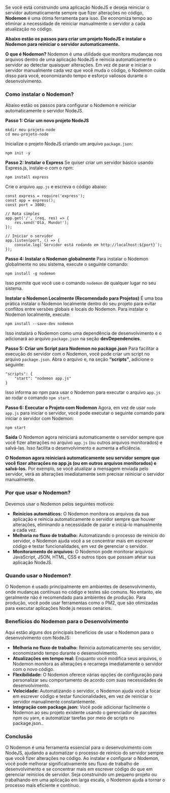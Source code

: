 Se você está construindo uma aplicação NodeJS e deseja reiniciar o servidor automaticamente sempre que fizer alterações no código, **Nodemon** é uma ótima ferramenta para isso. Ele economiza tempo ao eliminar a necessidade de reiniciar manualmente o servidor a cada atualização no código.

**Abaixo estão os passos para criar um projeto NodeJS e instalar o Nodemon para reiniciar o servidor automaticamente.**

**O que é Nodemon?** Nodemon é uma utilidade que monitora mudanças nos arquivos dentro de uma aplicação NodeJS e reinicia automaticamente o servidor ao detectar quaisquer alterações. Em vez de parar e iniciar o servidor manualmente cada vez que você muda o código, o Nodemon cuida disso para você, economizando tempo e esforço valiosos durante o desenvolvimento.

### **Como instalar o Nodemon?** 
Abaixo estão os passos para configurar o Nodemon e reiniciar automaticamente o servidor NodeJS.

**Passo 1: Criar um novo projeto NodeJS**

```
mkdir meu-projeto-node
cd meu-projeto-node
```

Inicialize o projeto NodeJS criando um arquivo `package.json`:

```
npm init -y
```

**Passo 2: Instalar o Express** 
Se quiser criar um servidor básico usando Express.js, instale-o com o npm:

```
npm install express
```

Crie o arquivo `app.js` e escreva o código abaixo:

```
const express = require('express');
const app = express();
const port = 3000;

// Rota simples
app.get('/', (req, res) => {
    res.send('Olá, Mundo!');
});

// Iniciar o servidor
app.listen(port, () => {
    console.log(`Servidor está rodando em http://localhost:${port}`);
});
```

**Passo 4: Instalar o Nodemon globalmente** 
Para instalar o Nodemon globalmente no seu sistema, execute o seguinte comando:

```
npm install -g nodemon
```

Isso permite que você use o comando `nodemon` de qualquer lugar no seu sistema.

**Instalar o Nodemon Localmente (Recomendado para Projetos)** 
É uma boa prática instalar o Nodemon localmente dentro do seu projeto para evitar conflitos entre versões globais e locais do Nodemon. Para instalar o Nodemon localmente, execute:

```
npm install --save-dev nodemon
```

Isso instalará o Nodemon como uma dependência de desenvolvimento e o adicionará ao arquivo `package.json` na seção **devDependencies**.

**Passo 5: Criar um Script para Nodemon no package.json** 
Para facilitar a execução do servidor com o Nodemon, você pode criar um script no arquivo `package.json`. Abra o arquivo e, na seção **“scripts”**, adicione o seguinte:

```
"scripts": {
    "start": "nodemon app.js"
}
```

Isso informa ao npm para usar o Nodemon para executar o arquivo `app.js` ao rodar o comando `npm start`.

**Passo 6: Executar o Projeto com Nodemon** 
Agora, em vez de usar `node app.js` para iniciar o servidor, você pode executar o seguinte comando para iniciar o servidor com Nodemon:

```
npm start
```

**Saída** O Nodemon agora reiniciará automaticamente o servidor sempre que você fizer alterações no arquivo `app.js` (ou outros arquivos monitorados) e salvá-las. Isso facilita o desenvolvimento e aumenta a eficiência.

**O Nodemon agora reiniciará automaticamente seu servidor sempre que você fizer alterações no app.js (ou em outros arquivos monitorados) e salvá-los.** Por exemplo, se você atualizar a mensagem enviada pelo servidor, verá as alterações imediatamente sem precisar reiniciar o servidor manualmente.

### **Por que usar o Nodemon?** 
Devemos usar o Nodemon pelos seguintes motivos:
- **Reinícios automáticos:** O Nodemon monitora os arquivos da sua aplicação e reinicia automaticamente o servidor sempre que houver alterações, eliminando a necessidade de parar e iniciá-lo manualmente a cada vez.
- **Melhoria no fluxo de trabalho:** Automatizando o processo de reinício do servidor, o Nodemon ajuda você a se concentrar mais em escrever código e testar funcionalidades, em vez de gerenciar o servidor.
- **Monitoramento de arquivos:** O Nodemon pode monitorar arquivos JavaScript, JSON, HTML, CSS e outros tipos que possam afetar sua aplicação NodeJS.

### **Quando usar o Nodemon?** 
O Nodemon é usado principalmente em ambientes de desenvolvimento, onde mudanças contínuas no código e testes são comuns. No entanto, ele geralmente não é recomendado para ambientes de produção. Para produção, você pode usar ferramentas como o PM2, que são otimizadas para executar aplicações Node.js nesses cenários.

### **Benefícios do Nodemon para o Desenvolvimento** 
Aqui estão alguns dos principais benefícios de usar o Nodemon para o desenvolvimento com NodeJS:
- **Melhoria no fluxo de trabalho:** Reinicia automaticamente seu servidor, economizando tempo durante o desenvolvimento.
- **Atualizações em tempo real:** Enquanto você modifica seus arquivos, o Nodemon monitora as alterações e recarrega imediatamente o servidor com o novo código.
- **Flexibilidade:** O Nodemon oferece várias opções de configuração para personalizar seu comportamento de acordo com suas necessidades de desenvolvimento.
- **Velocidade:** Automatizando o servidor, o Nodemon ajuda você a focar em escrever código e testar funcionalidades, em vez de reiniciar o servidor manualmente constantemente.
- **Integração com package.json:** Você pode adicionar facilmente o Nodemon ao seu projeto existente usando o gerenciador de pacotes npm ou yarn, e automatizar tarefas por meio de scripts no package.json..

### **Conclusão** 
O Nodemon é uma ferramenta essencial para o desenvolvimento com NodeJS, ajudando a automatizar o processo de reinício do servidor sempre que você fizer alterações no código. Ao instalar e configurar o Nodemon, você pode melhorar significativamente seu fluxo de trabalho de desenvolvimento e se concentrar mais em escrever código do que em gerenciar reinícios de servidor. Seja construindo um pequeno projeto ou trabalhando em uma aplicação em larga escala, o Nodemon ajuda a tornar o processo mais eficiente e contínuo.




